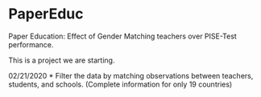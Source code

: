 # PaperEduc
Paper Education: Effect of Gender Matching teachers over PISE-Test performance.


This is a project we are starting. 

02/21/2020 * Filter the data by matching observations between teachers, students, and schools. (Complete information for only 19 countries)
